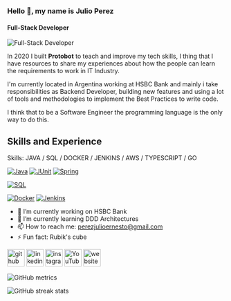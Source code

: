 ### Hello 👋, my name is Julio Perez
#### Full-Stack Developer
![Full-Stack Developer](https://i.imgur.com/K01zeD9.png)

In 2020 I built **Protobot** to teach and improve my tech skills, I thing that I have resources to share my experiences about  how the people can learn the requirements to work in IT Industry.

I'm currently located in Argentina working at HSBC Bank and mainly i take responsibilities as Backend Developer, building new features and using a lot of tools and methodologies to implement the Best Practices to write code.

I think that to be a Software Engineer the programming language is the only way to do this.

## Skills and Experience
Skills: JAVA / SQL / DOCKER / JENKINS / AWS / TYPESCRIPT / GO

[![Java](https://img.shields.io/badge/SQL-FA7343?style=for-the-badge&logo=java&logoColor=white&labelColor=101010)]()
[![JUnit](https://img.shields.io/badge/SQL-FA7343?style=for-the-badge&logo=JUnit5&logoColor=#25A162&labelColor=101010)]()
[![Spring](https://img.shields.io/badge/SQL-FA7343?style=for-the-badge&logo=Spring&logoColor=#6DB33F&labelColor=#6DB33F)]()

[![SQL](https://img.shields.io/badge/SQL-FA7343?style=for-the-badge&logo=PostgreSQL&logoColor=white&labelColor=101010)]()

[![Docker](https://img.shields.io/badge/SQL-FA7343?style=for-the-badge&logo=Docker&logoColor=white&labelColor=101010)]()
[![Jenkins](https://img.shields.io/badge/SQL-FA7343?style=for-the-badge&logo=Jenkins&logoColor=white&labelColor=101010)]()

- 🔭 I’m currently working on HSBC Bank 
- 🌱 I’m currently learning DDD Architectures 
- 📫 How to reach me: perezjulioernesto@gmail.com 
- ⚡ Fun fact: Rubik's cube 


[<img src='https://cdn.jsdelivr.net/npm/simple-icons@3.0.1/icons/github.svg' alt='github' height='40'>](https://github.com/julioperezdev)  [<img src='https://cdn.jsdelivr.net/npm/simple-icons@3.0.1/icons/linkedin.svg' alt='linkedin' height='40'>](https://www.linkedin.com/in/jperezviloria/)  [<img src='https://cdn.jsdelivr.net/npm/simple-icons@3.0.1/icons/instagram.svg' alt='instagram' height='40'>](https://www.instagram.com/julioperez.dev/)  [<img src='https://cdn.jsdelivr.net/npm/simple-icons@3.0.1/icons/youtube.svg' alt='YouTube' height='40'>](https://www.youtube.com/channel/protobotdev)  [<img src='https://cdn.jsdelivr.net/npm/simple-icons@3.0.1/icons/icloud.svg' alt='website' height='40'>](protobot.dev)  

![GitHub metrics](https://metrics.lecoq.io/julioperezdev)  

![GitHub streak stats](https://github-readme-streak-stats.herokuapp.com/?user=julioperezdev)  

